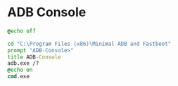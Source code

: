 # ADB Console
```cmd
@echo off

cd "C:\Program Files (x86)\Minimal ADB and Fastboot"
prompt "ADB-Console>"
title ADB-Console
adb.exe /?
@echo on
cmd.exe
```
